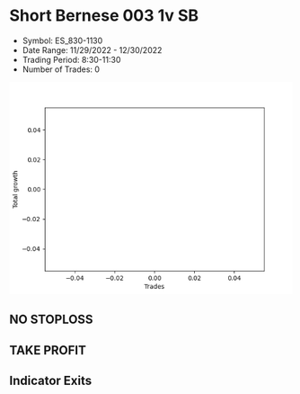 # Short Bernese 003 1v SB 
- Symbol: ES_830-1130
- Date Range: 11/29/2022 - 12/30/2022
- Trading Period: 8:30-11:30
- Number of Trades: 0

![Plot](ShortBernese0031vSBES_830-1130.png)
## NO STOPLOSS














## TAKE PROFIT











## Indicator Exits

